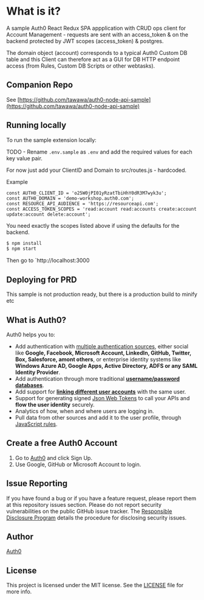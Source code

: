# What is it?

A sample Auth0 React Redux SPA appplication with CRUD ops client for Account Management - requests are sent with
   an access_token & on the backend protected by JWT scopes (access_token) & postgres. 
   
The domain object (account) corresponds to a typical Auth0 Custom DB table and this Client can
therefore act as a GUI for DB HTTP endpoint access (from Rules, Custom DB Scripts or other webtasks).

## Companion Repo

See [https://github.com/tawawa/auth0-node-api-sample](https://github.com/tawawa/auth0-node-api-sample)

## Running locally

To run the sample extension locally:

TODO - Rename `.env.sample` as `.env` and add the required values for each key value pair.

For now just add your ClientID and Domain to src/routes.js - hardcoded.

Example

```
const AUTH0_CLIENT_ID = 'o25W0jPI01yRzatTbiHhY0dR3M7wyk3u';
const AUTH0_DOMAIN = 'demo-workshop.auth0.com';
const RESOURCE_API_AUDIENCE = 'https://resourceapi.com';
const ACCESS_TOKEN_SCOPES = 'read:account read:accounts create:account update:account delete:account';
```

You need exactly the scopes listed above if using the defaults for the backend.

```bash
$ npm install
$ npm start
```

Then go to `http://localhost:3000

## Deploying for PRD 

This sample is not production ready, but there is a production build to minify etc





## What is Auth0?

Auth0 helps you to:

* Add authentication with [multiple authentication sources](https://docs.auth0.com/identityproviders), either social like **Google, Facebook, Microsoft Account, LinkedIn, GitHub, Twitter, Box, Salesforce, amont others**, or enterprise identity systems like **Windows Azure AD, Google Apps, Active Directory, ADFS or any SAML Identity Provider**.
* Add authentication through more traditional **[username/password databases](https://docs.auth0.com/mysql-connection-tutorial)**.
* Add support for **[linking different user accounts](https://docs.auth0.com/link-accounts)** with the same user.
* Support for generating signed [Json Web Tokens](https://docs.auth0.com/jwt) to call your APIs and **flow the user identity** securely.
* Analytics of how, when and where users are logging in.
* Pull data from other sources and add it to the user profile, through [JavaScript rules](https://docs.auth0.com/rules).

## Create a free Auth0 Account

1. Go to [Auth0](https://auth0.com/signup) and click Sign Up.
2. Use Google, GitHub or Microsoft Account to login.

## Issue Reporting

If you have found a bug or if you have a feature request, please report them at this repository issues section. Please do not report security vulnerabilities on the public GitHub issue tracker. The [Responsible Disclosure Program](https://auth0.com/whitehat) details the procedure for disclosing security issues.

## Author

[Auth0](auth0.com)

## License

This project is licensed under the MIT license. See the [LICENSE](LICENSE) file for more info.




